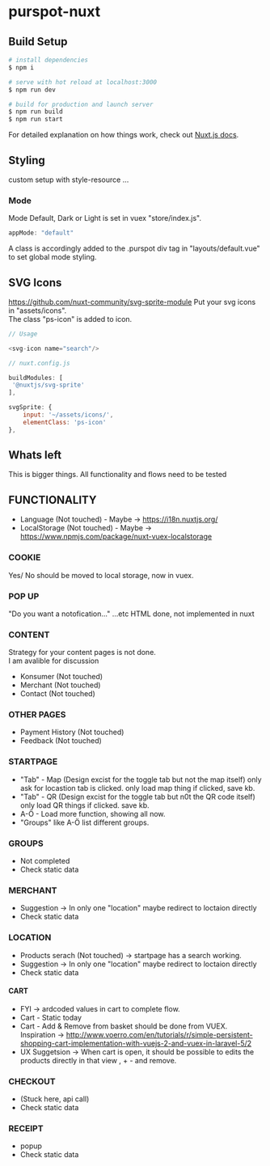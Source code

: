 # purspot-nuxt

## Build Setup

```bash
# install dependencies
$ npm i

# serve with hot reload at localhost:3000
$ npm run dev

# build for production and launch server
$ npm run build
$ npm run start

```

For detailed explanation on how things work, check out [Nuxt.js docs](https://nuxtjs.org).


## Styling

custom setup with style-resource ...

### Mode

Mode Default, Dark or Light is set in vuex "store/index.js". 

```javascript
appMode: "default"

```

A class is accordingly added to the .purspot div tag in "layouts/default.vue" to set global mode styling.




## SVG Icons

https://github.com/nuxt-community/svg-sprite-module
Put your svg icons in "assets/icons".		
The class "ps-icon" is added to icon.

```javascript
// Usage

<svg-icon name="search"/>

// nuxt.config.js

buildModules: [
 '@nuxtjs/svg-sprite'
],

svgSprite: {
	input: '~/assets/icons/',
	elementClass: 'ps-icon'
},

```

## Whats left

This is bigger things. All functionality and flows need to be tested

## FUNCTIONALITY
* Language (Not touched) - Maybe -> https://i18n.nuxtjs.org/
* LocalStorage (Not touched) - Maybe -> https://www.npmjs.com/package/nuxt-vuex-localstorage 

### COOKIE
Yes/ No should be moved to local storage, now in vuex.

### POP UP
"Do you want a notofication..." ...etc
HTML done, not implemented in nuxt

### CONTENT

Strategy for your content pages is not done.  
I am avalible for discussion

* Konsumer (Not touched)
* Merchant (Not touched)
* Contact (Not touched)


### OTHER PAGES

* Payment History (Not touched)
* Feedback (Not touched)

### STARTPAGE

* "Tab" - Map (Design excist for the toggle tab but not the map itself) only ask for locastion tab is clicked. only load map thing if clicked, save kb.
* "Tab" - QR (Design excist for the toggle tab but n0t the QR code itself) only load QR things if clicked. save kb.
* A-Ö - Load more function, showing all now.
* "Groups" like A-Ö list different groups. 


### GROUPS

* Not completed
* Check static data


### MERCHANT

* Suggestion -> In only one "location" maybe redirect to loctaion directly
* Check static data 

### LOCATION

* Products serach (Not touched) -> startpage has a search working.
* Suggestion -> In only one "location" maybe redirect to loctaion directly
* Check static data 


#### CART
* FYI -> ardcoded values in cart to complete flow. 
* Cart - Static today 
* Cart - Add & Remove from basket should be done from VUEX. Inspiration -> http://www.voerro.com/en/tutorials/r/simple-persistent-shopping-cart-implementation-with-vuejs-2-and-vuex-in-laravel-5/2
* UX Suggetsion -> When cart is open, it should be possible to edits the products directly in that view , + - and remove.

### CHECKOUT

* (Stuck here, api call)
* Check static data 

### RECEIPT

* popup
* Check static data 






